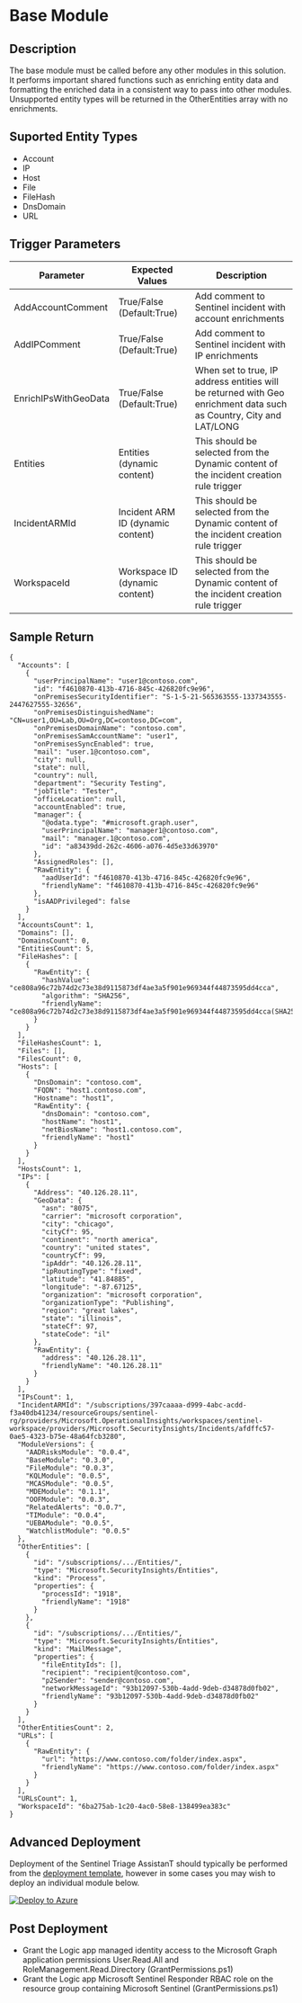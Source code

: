 # Base Module

## Description
The base module must be called before any other modules in this solution.  It performs important shared functions such as enriching entity data and formatting the enriched data in a consistent way to pass into other modules.  Unsupported entity types will be returned in the OtherEntities array with no enrichments.

## Suported Entity Types
* Account
* IP
* Host
* File
* FileHash
* DnsDomain
* URL

## Trigger Parameters

|Parameter|Expected Values|Description|
|---|---|---|
|AddAccountComment|True/False (Default:True)|Add comment to Sentinel incident with account enrichments|
|AddIPComment|True/False (Default:True)|Add comment to Sentinel incident with IP enrichments|
|EnrichIPsWithGeoData|True/False (Default:True)|When set to true, IP address entities will be returned with Geo enrichment data such as Country, City and LAT/LONG|
|Entities|Entities (dynamic content)|This should be selected from the Dynamic content of the incident creation rule trigger|
|IncidentARMId|Incident ARM ID (dynamic content)|This should be selected from the Dynamic content of the incident creation rule trigger|
|WorkspaceId|Workspace ID (dynamic content)|This should be selected from the Dynamic content of the incident creation rule trigger|

## Sample Return

```
{
  "Accounts": [
    {
      "userPrincipalName": "user1@contoso.com",
      "id": "f4610870-413b-4716-845c-426820fc9e96",
      "onPremisesSecurityIdentifier": "S-1-5-21-565363555-1337343555-2447627555-32656",
      "onPremisesDistinguishedName": "CN=user1,OU=Lab,OU=Org,DC=contoso,DC=com",
      "onPremisesDomainName": "contoso.com",
      "onPremisesSamAccountName": "user1",
      "onPremisesSyncEnabled": true,
      "mail": "user.1@contoso.com",
      "city": null,
      "state": null,
      "country": null,
      "department": "Security Testing",
      "jobTitle": "Tester",
      "officeLocation": null,
      "accountEnabled": true,
      "manager": {
        "@odata.type": "#microsoft.graph.user",
        "userPrincipalName": "manager1@contoso.com",
        "mail": "manager.1@contoso.com",
        "id": "a83439dd-262c-4606-a076-4d5e33d63970"
      },
      "AssignedRoles": [],
      "RawEntity": {
        "aadUserId": "f4610870-413b-4716-845c-426820fc9e96",
        "friendlyName": "f4610870-413b-4716-845c-426820fc9e96"
      },
      "isAADPrivileged": false
    }
  ],
  "AccountsCount": 1,
  "Domains": [],
  "DomainsCount": 0,
  "EntitiesCount": 5,
  "FileHashes": [
    {
      "RawEntity": {
        "hashValue": "ce808a96c72b74d2c73e38d9115873df4ae3a5f901e969344f44873595dd4cca",
        "algorithm": "SHA256",
        "friendlyName": "ce808a96c72b74d2c73e38d9115873df4ae3a5f901e969344f44873595dd4cca(SHA256)"
      }
    }
  ],
  "FileHashesCount": 1,
  "Files": [],
  "FilesCount": 0,
  "Hosts": [
    {
      "DnsDomain": "contoso.com",
      "FQDN": "host1.contoso.com",
      "Hostname": "host1",
      "RawEntity": {
        "dnsDomain": "contoso.com",
        "hostName": "host1",
        "netBiosName": "host1.contoso.com",
        "friendlyName": "host1"
      }
    }
  ],
  "HostsCount": 1,
  "IPs": [
    {
      "Address": "40.126.28.11",
      "GeoData": {
        "asn": "8075",
        "carrier": "microsoft corporation",
        "city": "chicago",
        "cityCf": 95,
        "continent": "north america",
        "country": "united states",
        "countryCf": 99,
        "ipAddr": "40.126.28.11",
        "ipRoutingType": "fixed",
        "latitude": "41.84885",
        "longitude": "-87.67125",
        "organization": "microsoft corporation",
        "organizationType": "Publishing",
        "region": "great lakes",
        "state": "illinois",
        "stateCf": 97,
        "stateCode": "il"
      },
      "RawEntity": {
        "address": "40.126.28.11",
        "friendlyName": "40.126.28.11"
      }
    }
  ],
  "IPsCount": 1,
  "IncidentARMId": "/subscriptions/397caaaa-d999-4abc-acdd-f3a40db41234/resourceGroups/sentinel-rg/providers/Microsoft.OperationalInsights/workspaces/sentinel-workspace/providers/Microsoft.SecurityInsights/Incidents/afdffc57-0ae5-4323-b75e-48a64fcb3280",
  "ModuleVersions": {
    "AADRisksModule": "0.0.4",
    "BaseModule": "0.3.0",
    "FileModule": "0.0.3",
    "KQLModule": "0.0.5",
    "MCASModule": "0.0.5",
    "MDEModule": "0.1.1",
    "OOFModule": "0.0.3",
    "RelatedAlerts": "0.0.7",
    "TIModule": "0.0.4",
    "UEBAModule": "0.0.5",
    "WatchlistModule": "0.0.5"
  },
  "OtherEntities": [
    {
      "id": "/subscriptions/.../Entities/",
      "type": "Microsoft.SecurityInsights/Entities",
      "kind": "Process",
      "properties": {
        "processId": "1918",
        "friendlyName": "1918"
      }
    },
    {
      "id": "/subscriptions/.../Entities/",
      "type": "Microsoft.SecurityInsights/Entities",
      "kind": "MailMessage",
      "properties": {
        "fileEntityIds": [],
        "recipient": "recipient@contoso.com",
        "p2Sender": "sender@contoso.com",
        "networkMessageId": "93b12097-530b-4add-9deb-d34878d0fb02",
        "friendlyName": "93b12097-530b-4add-9deb-d34878d0fb02"
      }
    }
  ],
  "OtherEntitiesCount": 2,
  "URLs": [
    {
      "RawEntity": {
        "url": "https://www.contoso.com/folder/index.aspx",
        "friendlyName": "https://www.contoso.com/folder/index.aspx"
      }
    }
  ],
  "URLsCount": 1,
  "WorkspaceId": "6ba275ab-1c20-4ac0-58e8-138499ea383c"
}
```

## Advanced Deployment

Deployment of the Sentinel Triage AssistanT should typically be performed from the [deployment template](/Deploy/readme.md), however in some cases you may wish to deploy an individual module below.

[![Deploy to Azure](https://aka.ms/deploytoazurebutton)](https://portal.azure.com/#create/Microsoft.Template/uri/https%3A%2F%2Fraw.githubusercontent.com%2Fbriandelmsft%2FSentinelAutomationModules%2Fmain%2FModules%2FBaseModule%2Fazuredeploy.json)

## Post Deployment

* Grant the Logic app managed identity access to the Microsoft Graph application permissions User.Read.All and RoleManagement.Read.Directory (GrantPermissions.ps1)
* Grant the Logic app Microsoft Sentinel Responder RBAC role on the resource group containing Microsoft Sentinel (GrantPermissions.ps1)
